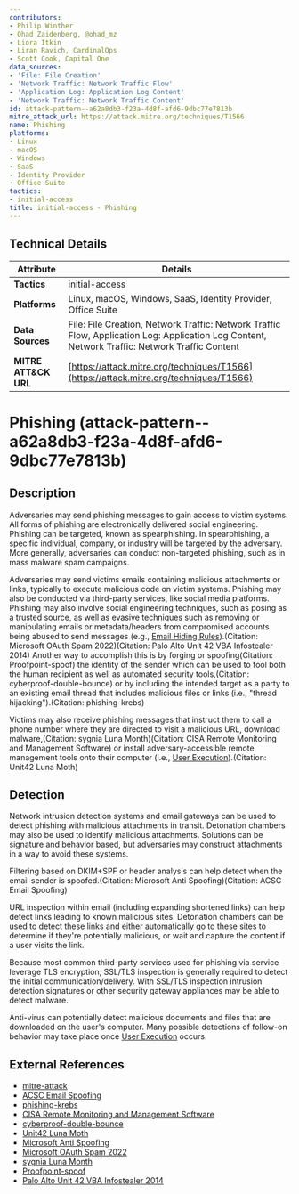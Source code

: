 ```yaml
---
contributors:
- Philip Winther
- Ohad Zaidenberg, @ohad_mz
- Liora Itkin
- Liran Ravich, CardinalOps
- Scott Cook, Capital One
data_sources:
- 'File: File Creation'
- 'Network Traffic: Network Traffic Flow'
- 'Application Log: Application Log Content'
- 'Network Traffic: Network Traffic Content'
id: attack-pattern--a62a8db3-f23a-4d8f-afd6-9dbc77e7813b
mitre_attack_url: https://attack.mitre.org/techniques/T1566
name: Phishing
platforms:
- Linux
- macOS
- Windows
- SaaS
- Identity Provider
- Office Suite
tactics:
- initial-access
title: initial-access - Phishing
---
```


## Technical Details

| Attribute | Details |
|-----------|----------|
| **Tactics** | initial-access |
| **Platforms** | Linux, macOS, Windows, SaaS, Identity Provider, Office Suite |
| **Data Sources** | File: File Creation, Network Traffic: Network Traffic Flow, Application Log: Application Log Content, Network Traffic: Network Traffic Content |
| **MITRE ATT&CK URL** | [https://attack.mitre.org/techniques/T1566](https://attack.mitre.org/techniques/T1566) |

# Phishing (attack-pattern--a62a8db3-f23a-4d8f-afd6-9dbc77e7813b)

## Description
Adversaries may send phishing messages to gain access to victim systems. All forms of phishing are electronically delivered social engineering. Phishing can be targeted, known as spearphishing. In spearphishing, a specific individual, company, or industry will be targeted by the adversary. More generally, adversaries can conduct non-targeted phishing, such as in mass malware spam campaigns.

Adversaries may send victims emails containing malicious attachments or links, typically to execute malicious code on victim systems. Phishing may also be conducted via third-party services, like social media platforms. Phishing may also involve social engineering techniques, such as posing as a trusted source, as well as evasive techniques such as removing or manipulating emails or metadata/headers from compromised accounts being abused to send messages (e.g., [Email Hiding Rules](https://attack.mitre.org/techniques/T1564/008)).(Citation: Microsoft OAuth Spam 2022)(Citation: Palo Alto Unit 42 VBA Infostealer 2014) Another way to accomplish this is by forging or spoofing(Citation: Proofpoint-spoof) the identity of the sender which can be used to fool both the human recipient as well as automated security tools,(Citation: cyberproof-double-bounce) or by including the intended target as a party to an existing email thread that includes malicious files or links (i.e., "thread hijacking").(Citation: phishing-krebs)

Victims may also receive phishing messages that instruct them to call a phone number where they are directed to visit a malicious URL, download malware,(Citation: sygnia Luna Month)(Citation: CISA Remote Monitoring and Management Software) or install adversary-accessible remote management tools onto their computer (i.e., [User Execution](https://attack.mitre.org/techniques/T1204)).(Citation: Unit42 Luna Moth)

## Detection
Network intrusion detection systems and email gateways can be used to detect phishing with malicious attachments in transit. Detonation chambers may also be used to identify malicious attachments. Solutions can be signature and behavior based, but adversaries may construct attachments in a way to avoid these systems.

Filtering based on DKIM+SPF or header analysis can help detect when the email sender is spoofed.(Citation: Microsoft Anti Spoofing)(Citation: ACSC Email Spoofing)

URL inspection within email (including expanding shortened links) can help detect links leading to known malicious sites. Detonation chambers can be used to detect these links and either automatically go to these sites to determine if they're potentially malicious, or wait and capture the content if a user visits the link.

Because most common third-party services used for phishing via service leverage TLS encryption, SSL/TLS inspection is generally required to detect the initial communication/delivery. With SSL/TLS inspection intrusion detection signatures or other security gateway appliances may be able to detect malware.

Anti-virus can potentially detect malicious documents and files that are downloaded on the user's computer. Many possible detections of follow-on behavior may take place once [User Execution](https://attack.mitre.org/techniques/T1204) occurs.

## External References
- [mitre-attack](https://attack.mitre.org/techniques/T1566)
- [ACSC Email Spoofing](https://web.archive.org/web/20210708014107/https://www.cyber.gov.au/sites/default/files/2019-03/spoof_email_sender_policy_framework.pdf)
- [phishing-krebs](https://krebsonsecurity.com/2024/03/thread-hijacking-phishes-that-prey-on-your-curiosity/)
- [CISA Remote Monitoring and Management Software](https://www.cisa.gov/uscert/ncas/alerts/aa23-025a)
- [cyberproof-double-bounce](https://blog.cyberproof.com/blog/double-bounced-attacks-with-email-spoofing-2022-trends)
- [Unit42 Luna Moth](https://unit42.paloaltonetworks.com/luna-moth-callback-phishing/)
- [Microsoft Anti Spoofing](https://docs.microsoft.com/en-us/microsoft-365/security/office-365-security/anti-spoofing-protection?view=o365-worldwide)
- [Microsoft OAuth Spam 2022](https://www.microsoft.com/en-us/security/blog/2022/09/22/malicious-oauth-applications-used-to-compromise-email-servers-and-spread-spam/)
- [sygnia Luna Month](https://blog.sygnia.co/luna-moth-false-subscription-scams)
- [Proofpoint-spoof](https://www.proofpoint.com/us/threat-reference/email-spoofing)
- [Palo Alto Unit 42 VBA Infostealer 2014](https://unit42.paloaltonetworks.com/examining-vba-initiated-infostealer-campaign/)

